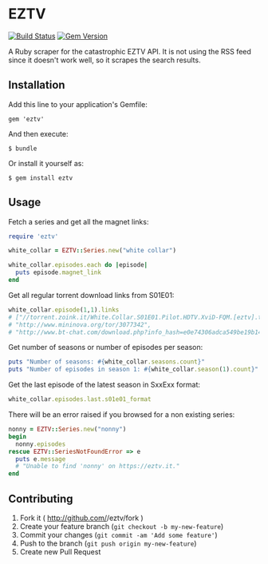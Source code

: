# EZTV
[![Build Status](https://travis-ci.org/DamirSvrtan/eztv.svg?branch=master)](https://travis-ci.org/DamirSvrtan/eztv)
[![Gem Version](https://badge.fury.io/rb/eztv.svg)](http://badge.fury.io/rb/eztv)

A Ruby scraper for the catastrophic EZTV API. It is not using the RSS feed since it doesn't work well, so it scrapes the search results.

## Installation

Add this line to your application's Gemfile:

    gem 'eztv'

And then execute:

    $ bundle

Or install it yourself as:

    $ gem install eztv

## Usage

Fetch a series and get all the magnet links:
```ruby
require 'eztv'

white_collar = EZTV::Series.new("white collar")

white_collar.episodes.each do |episode|
  puts episode.magnet_link
end
```

Get all regular torrent download links from S01E01:

```ruby
white_collar.episode(1,1).links
# ["//torrent.zoink.it/White.Collar.S01E01.Pilot.HDTV.XviD-FQM.[eztv].torrent",
# "http://www.mininova.org/tor/3077342",
# "http://www.bt-chat.com/download.php?info_hash=e0e74306adca549be19b147b5ee14bde1b99bb1d"]
```

Get number of seasons or number of episodes per season:
```ruby
puts "Number of seasons: #{white_collar.seasons.count}"
puts "Number of episodes in season 1: #{white_collar.season(1).count}"
```

Get the last episode of the latest season in SxxExx format:
```ruby
white_collar.episodes.last.s01e01_format
```
There will be an error raised if you browsed for a non existing series:
```ruby
nonny = EZTV::Series.new("nonny")
begin
  nonny.episodes
rescue EZTV::SeriesNotFoundError => e
  puts e.message 
  # "Unable to find 'nonny' on https://eztv.it."
end
```

## Contributing

1. Fork it ( http://github.com/<my-github-username>/eztv/fork )
2. Create your feature branch (`git checkout -b my-new-feature`)
3. Commit your changes (`git commit -am 'Add some feature'`)
4. Push to the branch (`git push origin my-new-feature`)
5. Create new Pull Request
